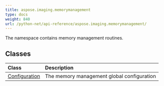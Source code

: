 ```yaml
---
title: aspose.imaging.memorymanagement
type: docs
weight: 840
url: /python-net/api-reference/aspose.imaging.memorymanagement/
---
```



The namespace contains memory management routines.

## **Classes**
|**Class**|**Description**|
| :- | :- |
|[Configuration](/imaging/python-net/api-reference/aspose.imaging.memorymanagement/configuration/)|The memory management global configuration|
